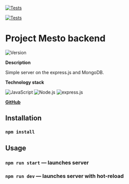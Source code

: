[![Tests](https://github.com/sholq/express-mesto-gha/actions/workflows/tests-13-sprint.yml/badge.svg)](https://github.com/sholq/express-mesto-gha/actions/workflows/tests-13-sprint.yml)

[![Tests](https://github.com/sholq/express-mesto-gha/actions/workflows/tests-14-sprint.yml/badge.svg)](https://github.com/sholq/express-mesto-gha/actions/workflows/tests-14-sprint.yml)

# Project Mesto backend

<img alt="Version" src="https://img.shields.io/badge/version-0.1.0-blue.svg?cacheSeconds=2592000" />

**Description**

Simple server on the express.js and MongoDB.

**Technology stack**

<img alt="JavaScript" src="https://img.shields.io/badge/JavaScript-323330?style=for-the-badge&logo=javascript&logoColor=F7DF1E" /> <img alt="Node.js" src="https://img.shields.io/badge/Node.js-339933?style=for-the-badge&logo=nodedotjs&logoColor=white" /> <img alt="express.js" src="https://img.shields.io/badge/Express.js-000000?style=for-the-badge&logo=express&logoColor=white" />

**[GitHub](https://github.com/sholq/express-mesto-gha/)**

## Installation

### `npm install`

## Usage

### `npm run start` — launches server   
### `npm run dev` — launches server with hot-reload
